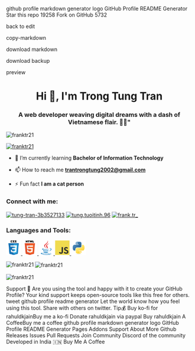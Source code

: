 github profile markdown generator logo
GitHub Profile README Generator
Star this repo
19258
Fork on GitHub
5732

back to edit

copy-markdown

download markdown

download backup

preview
<h1 align="center">Hi 👋, I'm Trong Tung Tran</h1>
<h3 align="center">A web developer weaving digital dreams with a dash of Vietnamese flair. 🚀✨"</h3>

<p align="left"> <img src="https://komarev.com/ghpvc/?username=franktr21&label=Profile%20views&color=0e75b6&style=flat" alt="franktr21" /> </p>

<p align="left"> <a href="https://github.com/ryo-ma/github-profile-trophy"><img src="https://github-profile-trophy.vercel.app/?username=franktr21" alt="franktr21" /></a> </p>

- 🌱 I’m currently learning **Bachelor of Information Technology**

- 📫 How to reach me **trantrongtung2002@gmail.com**

- ⚡ Fun fact **I am a cat person**

<h3 align="left">Connect with me:</h3>
<p align="left">
<a href="https://linkedin.com/in/tung-tran-3b3527133" target="blank"><img align="center" src="https://raw.githubusercontent.com/rahuldkjain/github-profile-readme-generator/master/src/images/icons/Social/linked-in-alt.svg" alt="tung-tran-3b3527133" height="30" width="40" /></a>
<a href="https://fb.com/tung.tuoitinh.96" target="blank"><img align="center" src="https://raw.githubusercontent.com/rahuldkjain/github-profile-readme-generator/master/src/images/icons/Social/facebook.svg" alt="tung.tuoitinh.96" height="30" width="40" /></a>
<a href="https://instagram.com/frank.tr_" target="blank"><img align="center" src="https://raw.githubusercontent.com/rahuldkjain/github-profile-readme-generator/master/src/images/icons/Social/instagram.svg" alt="frank.tr_" height="30" width="40" /></a>
</p>

<h3 align="left">Languages and Tools:</h3>
<p align="left"> <a href="https://www.w3schools.com/css/" target="_blank" rel="noreferrer"> <img src="https://raw.githubusercontent.com/devicons/devicon/master/icons/css3/css3-original-wordmark.svg" alt="css3" width="40" height="40"/> </a> <a href="https://www.w3.org/html/" target="_blank" rel="noreferrer"> <img src="https://raw.githubusercontent.com/devicons/devicon/master/icons/html5/html5-original-wordmark.svg" alt="html5" width="40" height="40"/> </a> <a href="https://www.java.com" target="_blank" rel="noreferrer"> <img src="https://raw.githubusercontent.com/devicons/devicon/master/icons/java/java-original.svg" alt="java" width="40" height="40"/> </a> <a href="https://developer.mozilla.org/en-US/docs/Web/JavaScript" target="_blank" rel="noreferrer"> <img src="https://raw.githubusercontent.com/devicons/devicon/master/icons/javascript/javascript-original.svg" alt="javascript" width="40" height="40"/> </a> <a href="https://www.python.org" target="_blank" rel="noreferrer"> <img src="https://raw.githubusercontent.com/devicons/devicon/master/icons/python/python-original.svg" alt="python" width="40" height="40"/> </a> </p>

<p><img align="left" src="https://github-readme-stats.vercel.app/api/top-langs?username=franktr21&show_icons=true&locale=en&layout=compact" alt="franktr21" /></p>

<p>&nbsp;<img align="center" src="https://github-readme-stats.vercel.app/api?username=franktr21&show_icons=true&locale=en" alt="franktr21" /></p>

<p><img align="center" src="https://github-readme-streak-stats.herokuapp.com/?user=franktr21&" alt="franktr21" /></p>

Support 🙏
Are you using the tool and happy with it to create your GitHub Profile?
Your kind support keeps open-source tools like this free for others.
tweet github profile readme generator
Let the world know how you feel using this tool. Share with others on twitter.
Tip💰
Buy ko-fi for rahuldkjainBuy me a ko-fi
Donate rahuldkjain via paypal
Buy rahuldkjain A CoffeeBuy me a coffee
github profile markdown generator logo
GitHub Profile README Generator
Pages
Addons
Support
About
More
Github
Releases
Issues
Pull Requests
Join Community
Discord of the community
Developed in India 🇮🇳
Buy Me A Coffee
